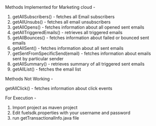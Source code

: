 Methods Implemented for Marketing cloud - 

1. getAllSubscribers() - fetches all Email subscribers
2. getAllUnsubs() - fetches all email unsubscribers
3. getAllOpens() - fetches information about all opened sent emails
4. getAllTriggeredEmails() - retrieves all triggered emails 
5. getAllBounces() - fetches information about failed or bounced sent emails
6. getAllSent() - fetches information about all sent emails
7. getSentFromSpecificSend(email) - fetches information about emails sent by particular sender
8. getAllSummary() - retrieves summary of all triggered sent emails
9. getAllList() - fetches the email list

Methods Not Working - 

getAllClick() - fetches information about click events



For Execution  -

1) Import project as maven project
2) Edit fuelsdk.properties with your username and password 
3) run getTransactionalInfo.java file

